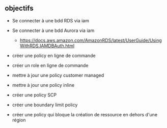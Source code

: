 ## objectifs
- Se connecter à une bdd RDS via iam
- Se connecter à une bdd Aurora via iam
  - https://docs.aws.amazon.com/AmazonRDS/latest/UserGuide/UsingWithRDS.IAMDBAuth.html
- créer une policy en ligne de commande
- créer un role en ligne de commande
- mettre à jour une policy customer managed
- mettre à jour une policy inline

- créer une policy SCP
- créer une boundary limit policy
- créer une policy qui bloque la création de ressource en dehors d'une région